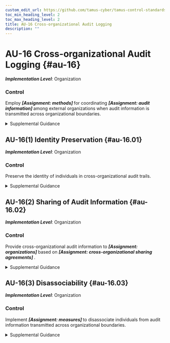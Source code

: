 ```yaml
---
custom_edit_url: https://github.com/tamus-cyber/tamus-control-standards/tree/main/content/tamus.edu/TAMUS_profile.xml
toc_min_heading_level: 2
toc_max_heading_level: 2
title: AU-16 Cross-organizational Audit Logging
description: ""
---
```


# AU-16 Cross-organizational Audit Logging {#au-16}

_**Implementation Level**_: Organization

### Control

Employ <strong title="au-16_odp.01"> <em>[Assignment: methods]</em> </strong> for coordinating <strong title="au-16_odp.02"> <em>[Assignment: audit information]</em> </strong> among external organizations when audit information is transmitted across organizational boundaries.

<details>
  <summary>Supplemental Guidance</summary>

When organizations use systems or services of external organizations, the audit logging capability necessitates a coordinated, cross-organization approach. For example, maintaining the identity of individuals who request specific services across organizational boundaries may often be difficult, and doing so may prove to have significant performance and privacy ramifications. Therefore, it is often the case that cross-organizational audit logging simply captures the identity of individuals who issue requests at the initial system, and subsequent systems record that the requests originated from authorized individuals. Organizations consider including processes for coordinating audit information requirements and protection of audit information in information exchange agreements.

</details>

## AU-16(1) Identity Preservation {#au-16.01}

_**Implementation Level**_: Organization

### Control

Preserve the identity of individuals in cross-organizational audit trails.

<details>
  <summary>Supplemental Guidance</summary>

Identity preservation is applied when there is a need to be able to trace actions that are performed across organizational boundaries to a specific individual.

</details>

## AU-16(2) Sharing of Audit Information {#au-16.02}

_**Implementation Level**_: Organization

### Control

Provide cross-organizational audit information to <strong title="au-16.02_odp.01"> <em>[Assignment: organizations]</em> </strong> based on <strong title="au-16.02_odp.02"> <em>[Assignment: cross-organizational sharing agreements]</em> </strong>.

<details>
  <summary>Supplemental Guidance</summary>

Due to the distributed nature of the audit information, cross-organization sharing of audit information may be essential for effective analysis of the auditing being performed. For example, the audit records of one organization may not provide sufficient information to determine the appropriate or inappropriate use of organizational information resources by individuals in other organizations. In some instances, only individuals’ home organizations have the appropriate knowledge to make such determinations, thus requiring the sharing of audit information among organizations.

</details>

## AU-16(3) Disassociability {#au-16.03}

_**Implementation Level**_: Organization

### Control

Implement <strong title="au-16.03_odp"> <em>[Assignment: measures]</em> </strong> to disassociate individuals from audit information transmitted across organizational boundaries.

<details>
  <summary>Supplemental Guidance</summary>

Preserving identities in audit trails could have privacy ramifications, such as enabling the tracking and profiling of individuals, but may not be operationally necessary. These risks could be further amplified when transmitting information across organizational boundaries. Implementing privacy-enhancing cryptographic techniques can disassociate individuals from audit information and reduce privacy risk while maintaining accountability.

</details>

